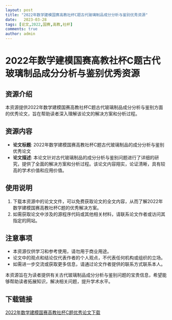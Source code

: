 ```yaml
---
layout: post
title: "2022年数学建模国赛高教社杯C题古代玻璃制品成分分析与鉴别优秀资源"
date:   2023-03-28
tags: [论文,2022,国赛,高教,社杯]
comments: true
author: admin
---
```

# 2022年数学建模国赛高教社杯C题古代玻璃制品成分分析与鉴别优秀资源

## 资源介绍

本资源提供2022年数学建模国赛高教社杯C题古代玻璃制品成分分析与鉴别方面的优秀论文，旨在帮助读者深入理解该论文的解决方案和分析过程。

## 资源内容

- **论文标题**: 2022年数学建模国赛高教社杯C题古代玻璃制品的成分分析与鉴别优秀论文
- **论文描述**: 本论文针对古代玻璃制品的成分分析与鉴别问题进行了详细的研究，提供了全面的解决方案和分析过程。该论文内容翔实，论证清晰，具有较高的学术价值和应用价值。

## 使用说明

1. 下载本资源中的论文文件，可以免费获取论文的全文内容，从而了解2022年数学建模国赛高教社杯C题的优秀解决方案。
2. 如需获取论文中涉及的源程序代码或其他相关材料，请联系论文作者或访问其指定的网站。

## 注意事项

- 本资源仅供学习和参考使用，请勿用于商业用途。
- 论文中的观点和结论仅代表作者的个人观点，不代表任何机构或组织的立场。
- 如需进一步交流或获取更多信息，请通过论文作者提供的联系方式联系本人。

本资源旨在为读者提供有关古代玻璃制品成分分析与鉴别问题的宝贵信息，希望能够帮助读者拓展知识，解决相关问题，提升学术水平。

## 下载链接

[2022年数学建模国赛高教社杯C题优秀论文下载](https://pan.quark.cn/s/366908cd9d15)